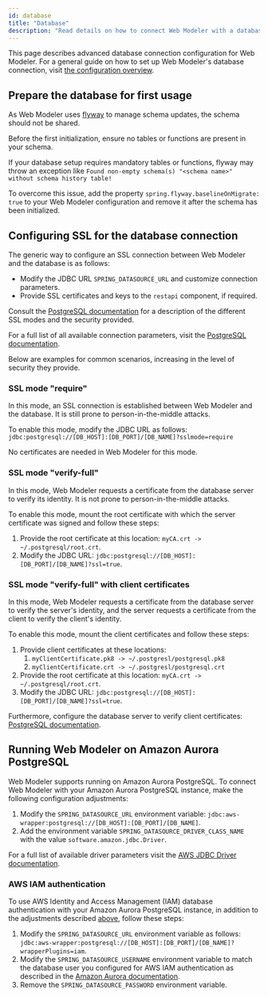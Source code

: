 ```yaml
---
id: database
title: "Database"
description: "Read details on how to connect Web Modeler with a database."
---
```


This page describes advanced database connection configuration for Web Modeler. For a general guide on how to set up Web Modeler's database connection, visit [the configuration overview](configuration.md#database).

## Prepare the database for first usage

As Web Modeler uses [flyway](https://www.red-gate.com/products/flyway/community/) to manage schema updates, the schema should not be shared.

Before the first initialization, ensure no tables or functions are present in your schema.

If your database setup requires mandatory tables or functions, flyway may throw an exception like `Found non-empty schema(s) "<schema name>" without schema history table!`

To overcome this issue, add the property `spring.flyway.baselineOnMigrate: true` to your Web Modeler configuration and remove it after the schema has been initialized.

## Configuring SSL for the database connection

The generic way to configure an SSL connection between Web Modeler and the database is as follows:

- Modify the JDBC URL `SPRING_DATASOURCE_URL` and customize connection parameters.
- Provide SSL certificates and keys to the `restapi` component, if required.

Consult the [PostgreSQL documentation](https://jdbc.postgresql.org/documentation/ssl/) for a description
of the different SSL modes and the security provided.

For a full list of all available connection parameters, visit the [PostgreSQL documentation](https://jdbc.postgresql.org/documentation/use/#connection-parameters/).

Below are examples for common scenarios, increasing in the level of security they provide.

### SSL mode "require"

In this mode, an SSL connection is established between Web Modeler and the database. It is still prone to
person-in-the-middle attacks.

To enable this mode, modify the JDBC URL as follows: `jdbc:postgresql://[DB_HOST]:[DB_PORT]/[DB_NAME]?sslmode=require`

No certificates are needed in Web Modeler for this mode.

### SSL mode "verify-full"

In this mode, Web Modeler requests a certificate from the database server to verify its identity. It is not
prone to person-in-the-middle attacks.

To enable this mode, mount the root certificate with which the server certificate was signed and follow these steps:

1. Provide the root certificate at this location: `myCA.crt -> ~/.postgresql/root.crt`.
2. Modify the JDBC URL: `jdbc:postgresql://[DB_HOST]:[DB_PORT]/[DB_NAME]?ssl=true`.

### SSL mode "verify-full" with client certificates

In this mode, Web Modeler requests a certificate from the database server to verify the server's identity, and
the server requests a certificate from the client to verify the client's identity.

To enable this mode, mount the client certificates and follow these steps:

1. Provide client certificates at these locations:
   1. `myClientCertificate.pk8 -> ~/.postgresl/postgresql.pk8`
   2. `myClientCertificate.crt -> ~/.postgresl/postgresql.crt`
2. Provide the root certificate at this location: `myCA.crt -> ~/.postgresql/root.crt`.
3. Modify the JDBC URL: `jdbc:postgresql://[DB_HOST]:[DB_PORT]/[DB_NAME]?ssl=true`.

Furthermore, configure the database server to verify client certificates:
[PostgreSQL documentation](https://www.postgresql.org/docs/current/ssl-tcp.html).

## Running Web Modeler on Amazon Aurora PostgreSQL

Web Modeler supports running on Amazon Aurora PostgreSQL.
To connect Web Modeler with your Amazon Aurora PostgreSQL instance, make the following configuration adjustments:

1. Modify the `SPRING_DATASOURCE_URL` environment variable: `jdbc:aws-wrapper:postgresql://[DB_HOST]:[DB_PORT]/[DB_NAME]`.
2. Add the environment variable `SPRING_DATASOURCE_DRIVER_CLASS_NAME` with the value `software.amazon.jdbc.Driver`.

For a full list of available driver parameters visit the [AWS JDBC Driver documentation](https://github.com/awslabs/aws-advanced-jdbc-wrapper/wiki/UsingTheJdbcDriver#aws-advanced-jdbc-driver-parameters).

### AWS IAM authentication

To use AWS Identity and Access Management (IAM) database authentication with your Amazon Aurora PostgreSQL
instance, in addition to the adjustments described [above](#running-web-modeler-on-amazon-aurora-postgresql), follow these steps:

1. Modify the `SPRING_DATASOURCE_URL` environment variable as follows: `jdbc:aws-wrapper:postgresql://[DB_HOST]:[DB_PORT]/[DB_NAME]?wrapperPlugins=iam`.
2. Modify the `SPRING_DATASOURCE_USERNAME` environment variable to match the database user you configured for AWS IAM authentication as described in the [Amazon Aurora documentation](https://docs.aws.amazon.com/AmazonRDS/latest/AuroraUserGuide/UsingWithRDS.IAMDBAuth.DBAccounts.html#UsingWithRDS.IAMDBAuth.DBAccounts.PostgreSQL).
3. Remove the `SPRING_DATASOURCE_PASSWORD` environment variable.

